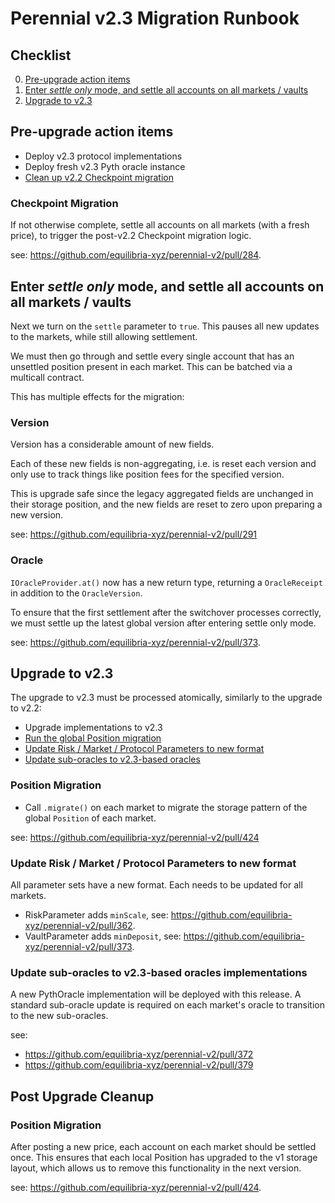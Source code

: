 # Perennial v2.3 Migration Runbook

## Checklist

0. [Pre-upgrade action items](#pre-upgrade-action-items)
2. [Enter *settle only* mode, and settle all accounts on all markets / vaults](#enter-settle-only-mode-and-settle-all-accounts-on-all-markets--vaults)
3. [Upgrade to v2.3](#upgrade-to-v23)

## Pre-upgrade action items

- Deploy v2.3 protocol implementations
- Deploy fresh v2.3 Pyth oracle instance
- [Clean up v2.2 Checkpoint migration](#checkpoint-migration)

### Checkpoint Migration

If not otherwise complete, settle all accounts on all markets (with a fresh price), to trigger the post-v2.2 Checkpoint migration logic.

see: https://github.com/equilibria-xyz/perennial-v2/pull/284.

## Enter *settle only* mode, and settle all accounts on all markets / vaults

Next we turn on the `settle` parameter to `true`. This pauses all new updates to the markets, while still allowing settlement.

We must then go through and settle every single account that has an unsettled position present in each market. This can be batched via a multicall contract.

This has multiple effects for the migration:

### Version

Version has a considerable amount of new fields.

Each of these new fields is non-aggregating, i.e. is reset each version and only use to track things like position fees for the specified version.

This is upgrade safe since the legacy aggregated fields are unchanged in their storage position, and the new fields are reset to zero upon preparing a new version.

see: https://github.com/equilibria-xyz/perennial-v2/pull/291

### Oracle

`IOracleProvider.at()` now has a new return type, returning a `OracleReceipt` in addition to the `OracleVersion`.

To ensure that the first settlement after the switchover processes correctly, we must settle up the latest global version after entering settle only mode.

see: https://github.com/equilibria-xyz/perennial-v2/pull/373.

## Upgrade to v2.3

The upgrade to v2.3 must be processed atomically, similarly to the upgrade to v2.2:

- Upgrade implementations to v2.3
- [Run the global Position migration](#position-migration)
- [Update Risk / Market / Protocol Parameters to new format](#update-risk--market--protocol-parameters-to-new-format)
- [Update sub-oracles to v2.3-based oracles](#update-sub-oracles-to-v23-based-oracles-implementations)

### Position Migration

- Call `.migrate()` on each market to migrate the storage pattern of the global `Position` of each market.

see: https://github.com/equilibria-xyz/perennial-v2/pull/424

### Update Risk / Market / Protocol Parameters to new format

All parameter sets have a new format. Each needs to be updated for all markets.
- RiskParameter adds `minScale`, see: https://github.com/equilibria-xyz/perennial-v2/pull/362.
- VaultParameter adds `minDeposit`, see: https://github.com/equilibria-xyz/perennial-v2/pull/373.

### Update sub-oracles to v2.3-based oracles implementations

A new PythOracle implementation will be deployed with this release. A standard sub-oracle update is required on each market's oracle to transition to the new sub-oracles.

see:
  - https://github.com/equilibria-xyz/perennial-v2/pull/372
  - https://github.com/equilibria-xyz/perennial-v2/pull/379

## Post Upgrade Cleanup

### Position Migration

After posting a new price, each account on each market should be settled once. This ensures that each local Position has upgraded to the v1 storage layout, which allows us to remove this functionality in the next version.

see: https://github.com/equilibria-xyz/perennial-v2/pull/424.